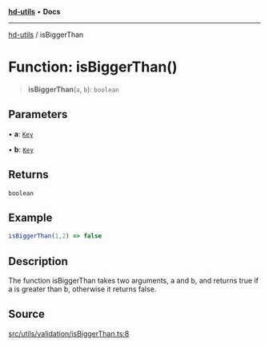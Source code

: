 [**hd-utils**](../README.md) • **Docs**

***

[hd-utils](../globals.md) / isBiggerThan

# Function: isBiggerThan()

> **isBiggerThan**(`a`, `b`): `boolean`

## Parameters

• **a**: [`Key`](../type-aliases/Key.md)

• **b**: [`Key`](../type-aliases/Key.md)

## Returns

`boolean`

## Example

```ts
isBiggerThan(1,2) => false
```

## Description

The function isBiggerThan takes two arguments, a and b, and returns true if a is greater than b,
otherwise it returns false.

## Source

[src/utils/validation/isBiggerThan.ts:8](https://github.com/AhmadHddad/h-utils/blob/f7bb9ae71f981ffef49079271b9540862594b7e6/src/utils/validation/isBiggerThan.ts#L8)
